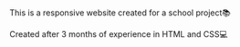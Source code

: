 This is a responsive website created for a school project📚

Created after 3 months of experience in HTML and CSS💻
